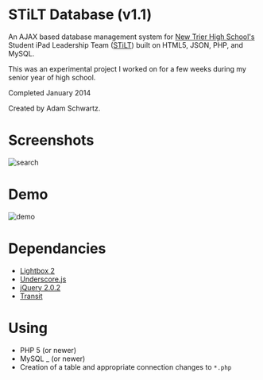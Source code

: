 STiLT Database (v1.1)
=====================

An AJAX based database management system
for [New Trier High School's](http://www.newtrier.k12.il.us/) Student iPad Leadership Team ([STiLT](http://ipads.nths.net/students/)) built on HTML5, JSON, PHP, and MySQL.

This was an experimental project I worked on for a few weeks during my senior year of high school.

Completed January 2014

Created by Adam Schwartz.

# Screenshots
![search](https://raw.githubusercontent.com/daschwa/stiltdb/master/images/screenshot3.png)

# Demo
![demo](https://raw.githubusercontent.com/daschwa/stiltdb/master/stiltdb.gif)

# Dependancies
- [Lightbox 2](http://lokeshdhakar.com/projects/lightbox2/)
- [Underscore.js](http://underscorejs.org/)
- [jQuery 2.0.2](http://jquery.com/)
- [Transit](http://ricostacruz.com/jquery.transit/)

# Using

- PHP 5 (or newer)
- MySQL _ (or newer)
- Creation of a table and appropriate connection changes to `*.php`


